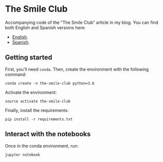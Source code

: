 # The Smile Club 

Accompanying code of the "The Smile Club" article in my blog. You can find both English and Spanish versions here:

- [English](http://datasmarts.net/the-smile-club/).
- [Spanish](https://datasmarts.net/es/el-club-de-la-sonrisa/).


## Getting started

First, you'll need `conda`. Then, create the environment with the following command:

```
conda create -n the-smile-club python=3.6
```

Activate the environment:

```
source activate the-smile-club
```

Finally, install the requirements:

```
pip install -r requirements.txt
```

## Interact with the notebooks

Once in the conda environment, run:

```
jupyter notebook
```
